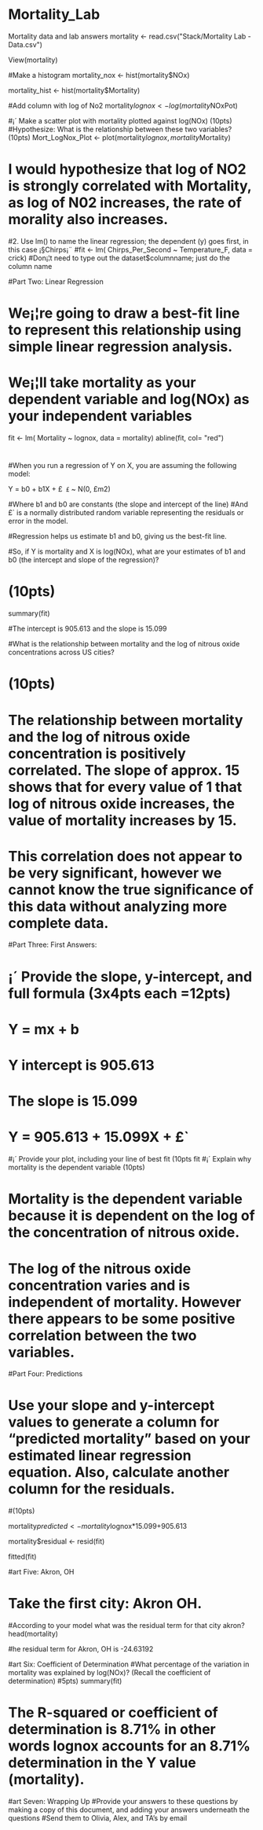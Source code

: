 # Mortality_Lab
Mortality data and lab answers 
mortality <- read.csv("Stack/Mortality Lab - Data.csv")

View(mortality)

#Make a histogram
mortality_nox <- hist(mortality$NOx)

mortality_hist <- hist(mortality$Mortality)

#Add column with log of No2
mortality$lognox <- log(mortality$NOxPot)

#¡´	Make a scatter plot with mortality plotted against log(NOx) (10pts)
#Hypothesize: What is the relationship between these two variables? (10pts)
Mort_LogNox_Plot <- plot(mortality$lognox,mortality$Mortality)

# I would hypothesize that log of NO2 is strongly correlated with Mortality, as log of N02 increases, the rate of morality also increases.

#2. Use lm() to name the linear regression; the dependent (y) goes first, in this case ¡§Chirps¡¨
#fit <- lm( Chirps_Per_Second ~ Temperature_F, data = crick)
#Don¡¦t need to type out the dataset$columnname; just do the column name

#Part Two: Linear Regression
#	We¡¦re going to draw a best-fit line to represent this relationship using simple linear regression analysis. 
#	We¡¦ll take mortality as your dependent variable and log(NOx) as your independent variables

fit <- lm( Mortality ~ lognox, data = mortality) 
abline(fit, col= "red")         

#
#When you run a regression of Y on X, you are assuming the following model:
  
  Y = b0  + b1X + £`
£` ~ N(0, £m2)

#Where b1 and b0 are constants (the slope and intercept of the line)
#And £` is a normally distributed random variable representing the residuals or error in the model.

#Regression helps us estimate b1 and b0, giving us the best-fit line.

#So, if Y is mortality and X is log(NOx), what are your estimates of b1 and b0 (the intercept and slope of the regression)?
#  (10pts)
  
summary(fit)
   
#The intercept is 905.613 and the slope is 15.099

#What is the relationship between mortality and the log of nitrous oxide concentrations across US cities? 
#  (10pts)

# The relationship between mortality and the log of nitrous oxide concentration is positively correlated. The slope of approx. 15 shows that for every value of 1 that log of nitrous oxide increases, the value of mortality increases by 15. 
# This correlation does not appear to be very significant, however we cannot know the true significance of this data without analyzing more complete data. 


#Part Three: First Answers:
#  ¡´	Provide the slope, y-intercept, and full formula (3x4pts each =12pts)
# Y = mx + b
# Y intercept is 905.613
# The slope is 15.099 
# Y = 905.613  + 15.099X + £`
#¡´	Provide your plot, including your line of best fit (10pts
fit
#¡´	Explain why mortality is the dependent variable (10pts)
# Mortality is the dependent variable because it is dependent on the log of the concentration of nitrous oxide.
# The log of the nitrous oxide concentration varies and is independent of mortality. However there appears to be some positive correlation between the two variables. 

#Part Four: Predictions
#	Use your slope and y-intercept values to generate a column for “predicted mortality” based on your estimated linear regression equation. Also, calculate another column for the residuals.
#(10pts)

mortality$predicted <- mortality$lognox*15.099+905.613


mortality$residual <- resid(fit)

fitted(fit)




#art Five: Akron, OH
#	Take the first city: Akron OH. 
#According to your model what was the residual term for that city akron?
head(mortality)

#he residual term for Akron, OH is -24.63192


#art Six: Coefficient of Determination
#What percentage of the variation in mortality was explained by log(NOx)? (Recall the coefficient of determination) 
#5pts)
summary(fit)
# The R-squared or coefficient of determination is 8.71% in other words lognox accounts for an 8.71% determination in the Y value (mortality).

#art Seven: Wrapping Up
#Provide your answers to these questions by making a copy of this document, and adding your answers underneath the questions
#Send them to Olivia, Alex, and TA’s by email

